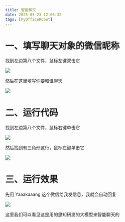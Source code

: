 ```yaml
---
title: 智能聊天
date: 2025-05-23 12:05:32
tags: [PyOfficeRobot]
---
```



#  一、填写聊天对象的微信昵称

找到左边第八个文件，鼠标左键双击它

![](https://raw.gitcode.com/yaaakaaang/pic/raw/main/1747972846088.jpg)

然后在这里填写你要和谁聊天

![](https://raw.gitcode.com/yaaakaaang/pic/raw/main/1747974195777.jpg)

# 二、运行代码

找到左边第八个文件，鼠标右键单击它

![](https://raw.gitcode.com/yaaakaaang/pic/raw/main/1747974454261.jpg)

然后找到有三角形这行，鼠标左键单击它

![](https://raw.gitcode.com/yaaakaaang/pic/raw/main/1747974394965.jpg)

# 三、运行效果

先用 Yaaakaaang 这个微信给我发信息，我就会自动回复

![](https://raw.gitcode.com/yaaakaaang/pic/raw/main/1747974628318.png)

这里我们可以看见这是用的思知研发的大模型来智能聊天的




